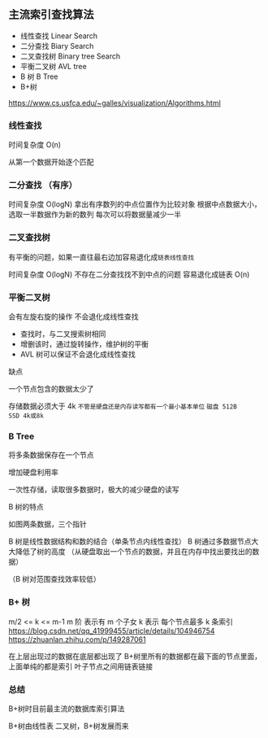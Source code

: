 ## 主流索引查找算法

- 线性查找 Linear Search
- 二分查找 Biary Search
- 二叉查找树 Binary tree Search
- 平衡二叉树 AVL tree
- B 树 B Tree
- B+树

https://www.cs.usfca.edu/~galles/visualization/Algorithms.html

### 线性查找

时间复杂度 O(n)

从第一个数据开始逐个匹配

### 二分查找 （有序）

时间复杂度 O(logN)
拿出有序数列的中点位置作为比较对象
根据中点数据大小，选取一半数据作为新的数列
每次可以将数据量减少一半

### 二叉查找树

有平衡的问题，如果一直往最右边加容易退化成`链表线性查找`

时间复杂度 O(logN)
不存在二分查找找不到中点的问题
容易退化成链表 O(n)

### 平衡二叉树

会有左旋右旋的操作
不会退化成线性查找

- 查找时，与二叉搜索树相同
- 增删该时，通过旋转操作，维护树的平衡
- AVL 树可以保证不会退化成线性查找

缺点

一个节点包含的数据太少了

存储数据必须大于 4k
`不管是硬盘还是内存读写都有一个最小基本单位`
`磁盘 512B `  
`SSD 4k或8k`

### B Tree

将多条数据保存在一个节点

增加硬盘利用率

一次性存储，读取很多数据时，极大的减少硬盘的读写

B 树的特点

如图两条数据，三个指针

B 树是线性数据结构和数的结合（单条节点内线性查找）
B 树通过多数据节点大大降低了树的高度 （从硬盘取出一个节点的数据，并且在内存中找出要找出的数据）

（B 树对范围查找效率较低）

### B+ 树

m/2 <= k <= m-1
m 阶 表示有 m 个子女
k 表示 每个节点最多 k 条索引
https://blog.csdn.net/qq_41999455/article/details/104946754
https://zhuanlan.zhihu.com/p/149287061

在上层出现过的数据在底层都出现了
B+树里所有的数据都在最下面的节点里面，上面单纯的都是索引
叶子节点之间用链表链接

### 总结

B+树时目前最主流的数据库索引算法

B+树由线性表 二叉树，B+树发展而来
